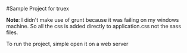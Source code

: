 
#Sample Project for truex

__Note__: I didn't make use of grunt because it was failing on my windows machine. So all the css is added directly to application.css not the sass files.

To run the project, simple open it on a web server

